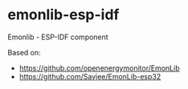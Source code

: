 # emonlib-esp-idf
Emonlib - ESP-IDF component

Based on:
   - https://github.com/openenergymonitor/EmonLib
   - https://github.com/Savjee/EmonLib-esp32
